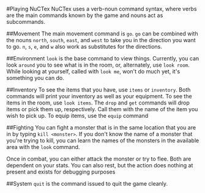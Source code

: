 #Playing NuCTex
NuCTex uses a verb-noun command syntax, where verbs are the main commands known
by the game and nouns act as subcommands.

##Movement
The main movement command is `go`. `go` can be combined with the nouns `north`,
`south`, `east`, and `west` to take you in the direction you want to go. `n`,
`s`, `e`, and `w` also work as substitutes for the directions.

##Environment
`look` is the base command to view things. Currently, you can look `around` you
to see what is in the room, or, alternately, use `look room`. While looking at
yourself, called with `look me`, won't do much yet, it's something you can do.

##Inventory
To see the items that you have, use `items` or `inventory`. Both commands will
print your inventory as well as your equipment. To see the items in the room,
use `look items`. The `drop` and `get` commands will drop items or pick them up,
respectively. Call them with the name of the item you wish to pick up. To equip
items, use the `equip` command

##Fighting
You can fight a monster that is in the same location that you are in by typing
`kill <monster>`. If you don't know the name of a monster that you're trying to
kill, you can learn the names of the monsters in the available area with the
`look` command.

Once in combat, you can either attack the monster or try to flee. Both are
dependent on your stats. You can also rest, but the action does nothing at
present and exists for debugging purposes

##System
`quit` is the command issued to quit the game cleanly.
